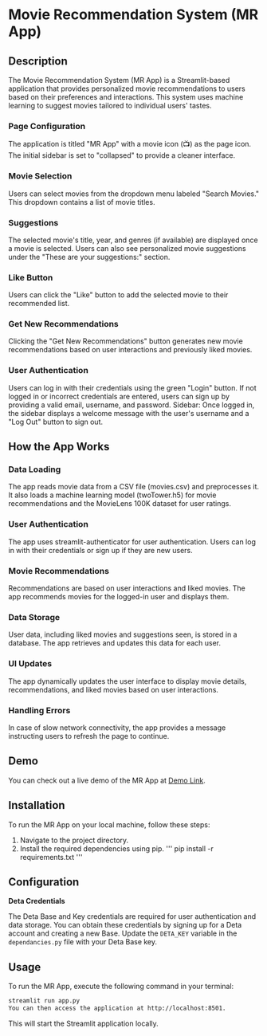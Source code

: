 # Movie Recommendation System (MR App)

## Description

The Movie Recommendation System (MR App) is a Streamlit-based application that provides personalized movie recommendations to users based on their preferences and interactions. This system uses machine learning to suggest movies tailored to individual users' tastes.

### Page Configuration

The application is titled "MR App" with a movie icon (📺) as the page icon. The initial sidebar is set to "collapsed" to provide a cleaner interface.

### Movie Selection

 Users can select movies from the dropdown menu labeled "Search Movies." This dropdown contains a list of movie titles.

### Suggestions

The selected movie's title, year, and genres (if available) are displayed once a movie is selected. Users can also see personalized movie suggestions under the "These are your suggestions:" section.

### Like Button

Users can click the "Like" button to add the selected movie to their recommended list.

### Get New Recommendations

Clicking the "Get New Recommendations" button generates new movie recommendations based on user interactions and previously liked movies.

### User Authentication

Users can log in with their credentials using the green "Login" button.
If not logged in or incorrect credentials are entered, users can sign up by providing a valid email, username, and password.
Sidebar: Once logged in, the sidebar displays a welcome message with the user's username and a "Log Out" button to sign out.

## How the App Works

### Data Loading

The app reads movie data from a CSV file (movies.csv) and preprocesses it. It also loads a machine learning model (twoTower.h5) for movie recommendations and the MovieLens 100K dataset for user ratings.

### User Authentication

The app uses streamlit-authenticator for user authentication. Users can log in with their credentials or sign up if they are new users.

### Movie Recommendations

Recommendations are based on user interactions and liked movies. The app recommends movies for the logged-in user and displays them.

### Data Storage

User data, including liked movies and suggestions seen, is stored in a database. The app retrieves and updates this data for each user.

### UI Updates

The app dynamically updates the user interface to display movie details, recommendations, and liked movies based on user interactions.

### Handling Errors

In case of slow network connectivity, the app provides a message instructing users to refresh the page to continue.

## Demo

You can check out a live demo of the MR App at [Demo Link](https://movie-recommendergit-ishwtvbe3vmi4z3jrpkfrl.streamlit.app/).

## Installation

To run the MR App on your local machine, follow these steps:

1. Navigate to the project directory.
2. Install the required dependencies using pip.
'''
pip install -r requirements.txt
'''

## Configuration

**Deta Credentials**

The Deta Base and Key credentials are required for user authentication and data storage. You can obtain these credentials by signing up for a Deta account and creating a new Base. Update the `DETA_KEY` variable in the `dependancies.py` file with your Deta Base key.

## Usage

To run the MR App, execute the following command in your terminal:

```bash
streamlit run app.py
You can then access the application at http://localhost:8501.
```

This will start the Streamlit application locally.
